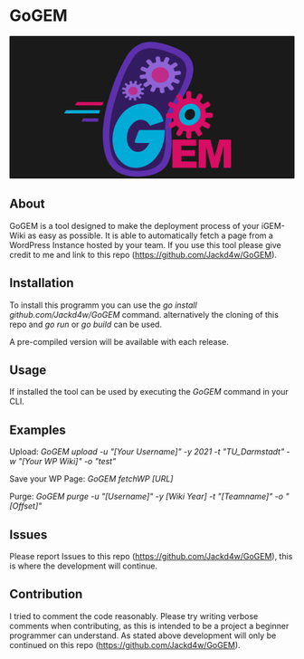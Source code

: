# GoGEM

![GoGEM Logo](/goGEM-Logo.png)

## About

GoGEM is a tool designed to make the deployment process of your iGEM-Wiki as easy as possible.
It is able to automatically fetch a page from a WordPress Instance hosted by your team. If you use this tool please give credit to me and link to this repo (<https://github.com/Jackd4w/GoGEM>).

## Installation

To install this programm you can use the _go install github.com/Jackd4w/GoGEM_ command.
alternatively the cloning of this repo and _go run_ or _go build_ can be used.

A pre-compiled version will be available with each release.

## Usage

If installed the tool can be used by executing the _GoGEM_ command in your CLI.

## Examples

Upload: _GoGEM upload -u "[Your Username]" -y 2021 -t "TU_Darmstadt" -w "[Your WP Wiki]" -o "test"_

Save your WP Page: _GoGEM fetchWP [URL]_

Purge: _GoGEM purge -u "[Username]" -y [Wiki Year] -t "[Teamname]" -o "[Offset]"_

## Issues

Please report Issues to this repo (<https://github.com/Jackd4w/GoGEM>), this is where the development will continue.

## Contribution

I tried to comment the code reasonably. Please try writing verbose comments when contributing, as this is intended to be a project a beginner programmer can understand. As stated above development will only be continued on this repo (<https://github.com/Jackd4w/GoGEM>).
